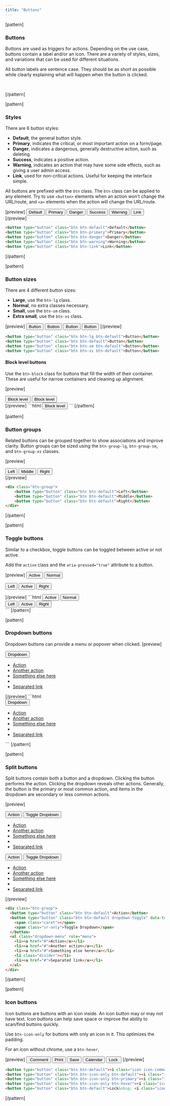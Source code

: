 ```yaml
---
title: "Buttons"
---
```


[pattern]
<h3>Buttons</h3>
Buttons are used as triggers for actions. Depending on the use case, buttons contain a label and/or an icon. There are a variety of styles, sizes, and variations that can be used for different situations.

All button labels are sentence case. They should be as short as possible while clearly explaining what will happen when the button is clicked.

&nbsp;

[/pattern]

[pattern]
### Styles

There are 6 button styles:
- __Default__, the general button style.
- __Primary__, indicates the critical, or most important action on a form/page.
- __Danger__, indicates a dangerous, generally destructive action, such as deleting.
- __Success__, indicates a positive action.
- __Warning__, indicates an action that may have some side effects, such as giving a user admin access.
- __Link__, used for non-critical actions. Useful for keeping the interface simple.

All buttons are prefixed with the `btn` class. The `btn` class can be applied to any element. Try to use `<button>` elements when an action won't change the URL/route, and `<a>` elements when the action will change the URL/route. 

[preview]
<button type="button" class="btn btn-default">Default</button> <button type="button" class="btn btn-primary">Primary</button> <button type="button" class="btn btn-danger">Danger</button> <button type="button" class="btn btn-success">Success</button> <button type="button" class="btn btn-warning">Warning</button> <button type="button" class="btn btn-link">Link</button>
[/preview]

```html
<button type="button" class="btn btn-default">Default</button>
<button type="button" class="btn btn-primary">Primary</button>
<button type="button" class="btn btn-danger">Danger</button>
<button type="button" class="btn btn-warning">Warning</button>
<button type="button" class="btn btn-link">Link</button>
```
[/pattern]

[pattern]
### Button sizes

There are 4 different button sizes:
- __Large__, use the `btn-lg` class.
- __Normal__, no extra classes necessary.
- __Small__, use the `btn-sm` class.
- __Extra small__, use the `btn-xs` class. 

[preview]
<button type="button" class="btn btn-lg btn-default">Button</button> <button type="button" class="btn btn-default">Button</button> <button type="button" class="btn btn-sm btn-default">Button</button> <button type="button" class="btn btn-xs btn-default">Button</button>
[/preview]

```html
<button type="button" class="btn btn-lg btn-default">Button</button>
<button type="button" class="btn btn-default">Button</button>
<button type="button" class="btn btn-sm btn-default">Button</button>
<button type="button" class="btn btn-xs btn-default">Button</button>
```

#### Block level buttons
Use the `btn-block` class for buttons that fill the width of their container. These are useful for narrow containers and cleaning up alignment.

[preview]
<div style="width: 280px;">
    <button type="button" class="btn btn-primary btn-block">Block level</button>
    <button type="button" class="btn btn-default btn-block">Block level</button>
</div>
[/preview]
```html
<button type="button" class="btn btn-default btn-block">Block level</button>
```
[/pattern]

[pattern]
### Button groups

Related buttons can be grouped together to show associations and improve clarity. Button groups can be sized using the `btn-group-lg`, `btn-group-sm`, and `btn-group-xs` classes.

[preview]
<div class="btn-group">
  <button type="button" class="btn btn-default">Left</button>
  <button type="button" class="btn btn-default">Middle</button>
  <button type="button" class="btn btn-default">Right</button>
</div>
[/preview]

```html
<div class="btn-group">
    <button type="button" class="btn btn-default">Left</button>
    <button type="button" class="btn btn-default">Middle</button>
    <button type="button" class="btn btn-default">Right</button>
</div>
```
[/pattern]

[pattern]
### Toggle buttons

Similar to a checkbox, toggle buttons can be toggled between active or not active.

Add the `active` class and the `aria-pressed="true"` attribute to a button.

[preview]
<button type="button" class="btn btn-default active" aria-pressed="true">Active</button> <button type="button" class="btn btn-default">Normal</button> <div class="btn-group">
    <button type="button" class="btn btn-default">Left</button>
    <button type="button" class="btn btn-default active" aria-pressed="true">Active</button>
    <button type="button" class="btn btn-default">Right</button>
</div>
[/preview]
```html
<button type="button" class="btn btn-default active" aria-pressed="true">Active</button>
<button type="button" class="btn btn-default">Normal</button> 
<div class="btn-group">
    <button type="button" class="btn btn-default">Left</button>
    <button type="button" class="btn btn-default active" aria-pressed="true">Active</button>
    <button type="button" class="btn btn-default">Right</button>
</div>
```
[/pattern]

[pattern]
### Dropdown buttons
Dropdown buttons can provide a menu or popover when clicked.
[preview]
<div class="btn-group">
  <button type="button" class="btn btn-default dropdown-toggle" data-toggle="dropdown" aria-expanded="false">
    Dropdown <span class="caret"></span>
  </button>
  <ul class="dropdown-menu" role="menu">
    <li><a href="#">Action</a></li>
    <li><a href="#">Another action</a></li>
    <li><a href="#">Something else here</a></li>
    <li class="divider"></li>
    <li><a href="#">Separated link</a></li>
  </ul>
</div>
[/preview]
```html
<div class="btn-group">
  <button type="button" class="btn btn-default dropdown-toggle" data-toggle="dropdown" aria-expanded="false">
    Dropdown <span class="caret"></span>
  </button>
  <ul class="dropdown-menu" role="menu">
    <li><a href="#">Action</a></li>
    <li><a href="#">Another action</a></li>
    <li><a href="#">Something else here</a></li>
    <li class="divider"></li>
    <li><a href="#">Separated link</a></li>
  </ul>
</div>
```
[/pattern]

[pattern]
### Split buttons

Split buttons contain both a button and a dropdown. Clicking the button performs the action. Clicking the dropdown reveals other actions. Generally, the button is the primary or most common action, and items in the dropdown are secondary or less common actions.

[preview]
<div class="btn-group">
  <button type="button" class="btn btn-default">Action</button>
  <button type="button" class="btn btn-default dropdown-toggle" data-toggle="dropdown">
    <span class="caret"></span>
    <span class="sr-only">Toggle Dropdown</span>
  </button>
  <ul class="dropdown-menu" role="menu">
    <li><a href="#">Action</a></li>
    <li><a href="#">Another action</a></li>
    <li><a href="#">Something else here</a></li>
    <li class="divider"></li>
    <li><a href="#">Separated link</a></li>
  </ul>
</div> <div class="btn-group">
  <button type="button" class="btn btn-primary">Action</button>
  <button type="button" class="btn btn-primary dropdown-toggle" data-toggle="dropdown">
    <span class="caret"></span>
    <span class="sr-only">Toggle Dropdown</span>
  </button>
  <ul class="dropdown-menu" role="menu">
    <li><a href="#">Action</a></li>
    <li><a href="#">Another action</a></li>
    <li><a href="#">Something else here</a></li>
    <li class="divider"></li>
    <li><a href="#">Separated link</a></li>
  </ul>
</div>
[/preview]

```html
<div class="btn-group">
  <button type="button" class="btn btn-default">Action</button>
  <button type="button" class="btn btn-default dropdown-toggle" data-toggle="dropdown">
    <span class="caret"></span>
    <span class="sr-only">Toggle Dropdown</span>
  </button>
  <ul class="dropdown-menu" role="menu">
    <li><a href="#">Action</a></li>
    <li><a href="#">Another action</a></li>
    <li><a href="#">Something else here</a></li>
    <li class="divider"></li>
    <li><a href="#">Separated link</a></li>
  </ul>
</div>
```

[/pattern]

[pattern]
### Icon buttons

Icon buttons are buttons with an icon inside. An icon button may or may not have text. Icon buttons can help save space or improve the ability to scan/find buttons quickly.

Use `btn-icon-only` for buttons with only an icon in it. This optimizes the padding. 

For an icon without chrome, use a `btn-hover`.

[preview]
<button type="button" class="btn btn-default"><i class="icon icon-comment"></i> &nbsp;Comment</button> <button type="button" class="btn btn-icon-only btn-default"><i class="icon icon-print"></i><span class="sr-only">Print</span></button> <button type="button" class="btn btn-icon-only btn-primary"><i class="icon icon-inverse icon-floppy-o"></i><span class="sr-only">Save</span></button> <button type="button" class="btn btn-icon-only btn-hover"><i class="icon icon-calendar-o"></i><span class="sr-only">Calendar</span></button> <button type="button" class="btn btn-default">Lock&nbsp; <i class="icon icon-arrow-right"></i></button>
[/preview]
```html
<button type="button" class="btn btn-default"><i class="icon icon-comment"></i> &nbsp;Comment</button> 
<button type="button" class="btn btn-icon-only btn-default"><i class="icon icon-print"></i><span class="sr-only">Print</span></button> 
<button type="button" class="btn btn-icon-only btn-primary"><i class="icon icon-inverse icon-floppy-o"></i><span class="sr-only">Save</span></button> 
<button type="button" class="btn btn-icon-only btn-hover"><i class="icon icon-calendar-o"></i><span class="sr-only">Calendar</span></button> 
<button type="button" class="btn btn-default">Lock&nbsp; <i class="icon icon-arrow-right"></i></button>
```
[/pattern]


